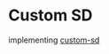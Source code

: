 # Custom SD

implementing [custom-sd](https://github.com/prometheus/prometheus/tree/master/documentation/examples/custom-sd)
